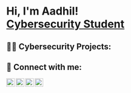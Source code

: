 <h1>Hi, I'm Aadhil! <br/><a href="https://github.com/joshmadakor1"></a><a href="https://www.linkedin.com/in/joshmadakor/">Cybersecurity Student</a>
<h2>👨‍💻 Cybersecurity Projects:</h2>



<h2> 🤳 Connect with me:</h2>

[<img align="left" alt="JoshMadakor | YouTube" width="22px" src="https://cdn.jsdelivr.net/npm/simple-icons@v3/icons/youtube.svg" />][youtube]
[<img align="left" alt="JoshMadakor | Twitter" width="22px" src="https://cdn.jsdelivr.net/npm/simple-icons@v3/icons/twitter.svg" />][twitter]
[<img align="left" alt="JoshMadakor | LinkedIn" width="22px" src="https://cdn.jsdelivr.net/npm/simple-icons@v3/icons/linkedin.svg" />][linkedin]
[<img align="left" alt="JoshMadakor | Instagram" width="22px" src="https://cdn.jsdelivr.net/npm/simple-icons@v3/icons/instagram.svg" />][instagram]

[twitter]: https://x.com/aadhil_job
[youtube]: https://www.youtube.com/channel/UCOe_IAiFmbFOjSzYDsY9k1g
[instagram]: https://www.instagram.com/_aadhxl/
[linkedin]: https://www.linkedin.com/in/aadhil-m-j-70798b280/

<!--
**joshmadakor1/joshmadakor1** is a ✨ _special_ ✨ repository because its `README.md` (this file) appears on your GitHub profile.

Here are some ideas to get you started:

- 🔭 I’m currently working on ...
- 🌱 I’m currently learning ...
- 👯 I’m looking to collaborate on ...
- 🤔 I’m looking for help with ...
- 💬 Ask me about ...
- 📫 How to reach me: ...
- 😄 Pronouns: ...
- ⚡ Fun fact: ...
-->
